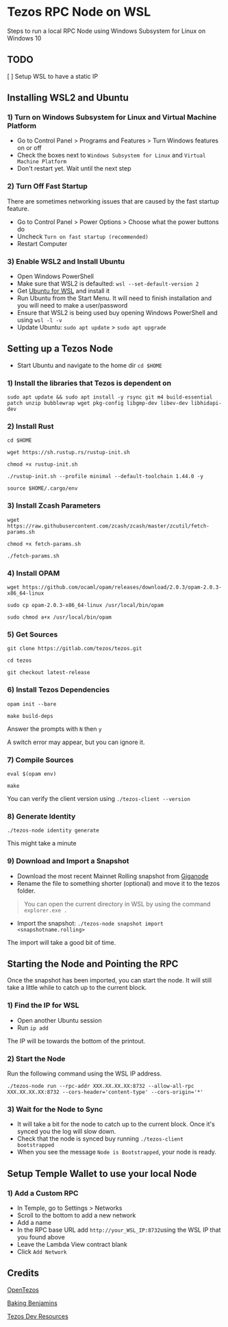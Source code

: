 # Tezos RPC Node on WSL
Steps to run a local RPC Node using Windows Subsystem for Linux on Windows 10

## TODO
[ ] Setup WSL to have a static IP

## Installing WSL2 and Ubuntu

### 1) Turn on Windows Subsystem for Linux and Virtual Machine Platform

* Go to Control Panel > Programs and Features > Turn Windows features on or off
* Check the boxes next to `Windows Subsystem for Linux` and `Virtual Machine Platform`
* Don't restart yet. Wait until the next step


### 2) Turn Off Fast Startup

There are sometimes networking issues that are caused by the fast startup feature.

* Go to Control Panel > Power Options > Choose what the power buttons do
* Uncheck `Turn on fast startup (recommended)`
* Restart Computer

### 3) Enable WSL2 and Install Ubuntu

* Open Windows PowerShell
* Make sure that WSL2 is defaulted: `wsl --set-default-version 2`
* Get [Ubuntu for WSL](https://ubuntu.com/wsl) and install it
* Run Ubuntu from the Start Menu. It will need to finish installation and you will need to make a user/password
* Ensure that WSL2 is being used buy opening Windows PowerShell and using `wsl -l -v`
* Update Ubuntu: `sudo apt update` > `sudo apt upgrade`

## Setting up a Tezos Node

* Start Ubuntu and navigate to the home dir `cd $HOME`

### 1) Install the libraries that Tezos is dependent on
`sudo apt update && sudo apt install -y rsync git m4 build-essential patch unzip bubblewrap wget pkg-config libgmp-dev libev-dev libhidapi-dev`

### 2) Install Rust
`cd $HOME`

`wget https://sh.rustup.rs/rustup-init.sh`

`chmod +x rustup-init.sh`

`./rustup-init.sh --profile minimal --default-toolchain 1.44.0 -y`

`source $HOME/.cargo/env`

### 3) Install Zcash Parameters

`wget https://raw.githubusercontent.com/zcash/zcash/master/zcutil/fetch-params.sh`

`chmod +x fetch-params.sh`

`./fetch-params.sh`

### 4) Install OPAM

`wget https://github.com/ocaml/opam/releases/download/2.0.3/opam-2.0.3-x86_64-linux`

`sudo cp opam-2.0.3-x86_64-linux /usr/local/bin/opam`

`sudo chmod a+x /usr/local/bin/opam`

### 5) Get Sources

`git clone https://gitlab.com/tezos/tezos.git`

`cd tezos`

`git checkout latest-release`

### 6) Install Tezos Dependencies

`opam init --bare`

`make build-deps`

Answer the prompts with `N` then `y`

A switch error may appear, but you can ignore it.

### 7) Compile Sources

`eval $(opam env)`

`make`

You can verify the client version using `./tezos-client --version`


### 8) Generate Identity

`./tezos-node identity generate`

This might take a minute

### 9) Download and Import a Snapshot

* Download the most recent Mainnet Rolling snapshot from [Giganode](https://snapshots-tezos.giganode.io/)
* Rename the file to something shorter (optional) and move it to the tezos folder.
>You can open the current directory in WSL by using the command `explorer.exe .`

* Import the snapshot: `./tezos-node snapshot import <snapshotname.rolling>`

The import will take a good bit of time.


## Starting the Node and Pointing the RPC

Once the snapshot has been imported, you can start the node. It will still take a little while to catch up to the current block.

### 1) Find the IP for WSL

* Open another Ubuntu session
* Run `ip add`

The IP will be towards the bottom of the printout.

### 2) Start the Node

Run the following command using the WSL IP address.

`./tezos-node run --rpc-addr XXX.XX.XX.XX:8732 --allow-all-rpc XXX.XX.XX.XX:8732 --cors-header='content-type' --cors-origin='*'`

### 3) Wait for the Node to Sync

* It will take a bit for the node to catch up to the current block. Once it's synced you the log will slow down. 
* Check that the node is synced buy running `./tezos-client bootstrapped`
* When you see the message `Node is Bootstrapped`, your node is ready.

## Setup Temple Wallet to use your local Node

### 1) Add a Custom RPC

* In Temple, go to Settings > Networks
* Scroll to the bottom to add a new network
* Add a name
* In the RPC base URL add `http://your_WSL_IP:8732`using the WSL IP that you found above
* Leave the Lambda View contract blank
* Click `Add Network`


## Credits

[OpenTezos](https://opentezos.com/deploy-a-node)

[Baking Benjamins](https://docs.bakingbenjamins.com/baking/setup-tezos-node-with-rpc)

[Tezos Dev Resources](https://tezos.gitlab.io/user/node-configuration.html#rpc-parameters)
